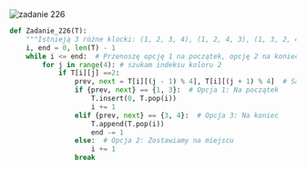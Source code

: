 <picture>
  <source srcset="../../srt/zbior_zadan/226.png" media="(prefers-color-scheme: light)">
  <source srcset="../../srt/zbior_zadan/black_226.png" media="(prefers-color-scheme: dark)">
  <img src="../../srt/zbior_zadan/black_226.png" alt="zadanie 226">
</picture>

```python
def Zadanie_226(T):
    """Istnieją 3 różne klocki: (1, 2, 3, 4), (1, 2, 4, 3), (1, 3, 2, 4). Reszta to ich modyfikacje."""
    i, end = 0, len(T) - 1
    while i <= end:  # Przenoszę opcję 1 na początek, opcję 2 na koniec, a opcję 3 zostawiam na miejscu
        for j in range(4): # szukam indeksu koloru 2
            if T[i][j] ==2:
                prev, next = T[i][(j - 1) % 4], T[i][(j + 1) % 4]  # Sąsiedzi koloru 2
                if {prev, next} == {1, 3}:  # Opcja 1: Na początek
                    T.insert(0, T.pop(i))
                    i += 1
                elif {prev, next} == {3, 4}:  # Opcja 3: Na koniec
                    T.append(T.pop(i))
                    end -= 1
                else:  # Opcja 2: Zostawiamy na miejscu
                    i += 1
                break
```
